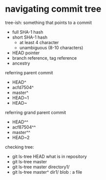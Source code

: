# navigating commit tree
tree-ish: something that points to a commit
* full SHA-1 hash
* short SHA-1 hash
  - at least 4 character
  - unambiguous (8-10 characters)
* HEAD pointer
* branch reference, tag reference
* ancestry

referring parent commit
* HEAD^
* acfd7504^
* master^
* HEAD~1
* HEAD~

referring grand parent commit
* HEAD^^
* acf87504^^
* master^^
* HEAD~2

checking tree:
* git ls-tree HEAD
what is in repository
* git ls-tree master
* git ls-tree master directory1/
* git ls-tree master^ dir1/
blob : a file




